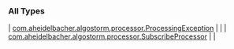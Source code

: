 

### All Types

| [com.aheidelbacher.algostorm.processor.ProcessingException](../com.aheidelbacher.algostorm.processor/-processing-exception/index.md) |  |
| [com.aheidelbacher.algostorm.processor.SubscribeProcessor](../com.aheidelbacher.algostorm.processor/-subscribe-processor/index.md) |  |

